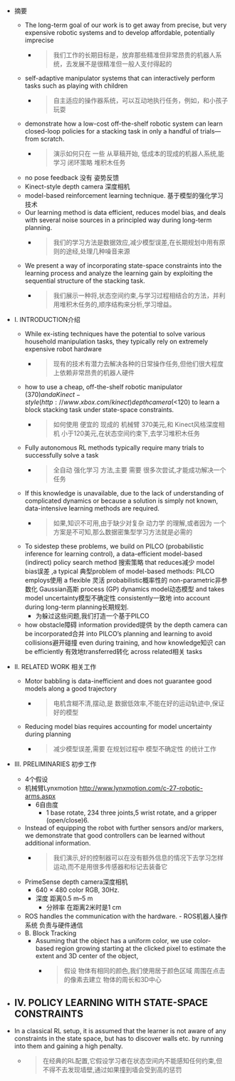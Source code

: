 ##

- 摘要
    - The long-term goal of our work is to get away from precise, but very expensive robotic systems and to develop affordable, potentially imprecise
        - > 我们工作的长期目标是，放弃那些精准但非常昂贵的机器人系统，去发展不是很精准但一般人支付得起的
    - self-adaptive manipulator systems that can interactively perform tasks such as playing with children
        - > 自主适应的操作器系统，可以互动地执行任务，例如，和小孩子玩耍
     - demonstrate how a low-cost off-the-shelf robotic system can learn closed-loop policies for a stacking task in only a handful of trials—from scratch. 
        - >演示如何只在 一些 从草稿开始, 低成本的现成的机器人系统,能学习 闭环策略 堆积木任务 
     - no pose feedback 没有 姿势反馈  
     - Kinect-style depth camera 深度相机
     - model-based reinforcement learning technique. 基于模型的强化学习技术
     - Our learning method is data efficient, reduces model bias, and deals with several noise sources in a principled way during long-term planning.
        - >我们的学习方法是数据效应,减少模型误差,在长期规划中用有原则的途经,处理几种噪音来源
     - We present a way of incorporating state-space constraints into the learning process and analyze the learning gain by exploiting the sequential structure of the stacking task.
        - >我们展示一种将,状态空间约束,与学习过程相结合的方法，并利用堆积木任务的,顺序结构来分析,学习增益。

- I. INTRODUCTION介绍
    -  While ex-isting techniques have the potential to solve various household manipulation tasks, they typically rely on extremely expensive robot hardware
        - > 现有的技术有潜力去解决各种的日常操作任务,但他们很大程度上依赖非常昂贵的机器人硬件
    - how to use a cheap, off-the-shelf robotic manipulator ($370) and a Kinect- style (http://www.xbox.com/kinect) depth camera (<$120) to learn a block stacking task under state-space constraints.
        - > 如何使用 便宜的 现成的 机械臂 370美元,和 Kinect风格深度相机 小于120美元,在状态空间约束下,去学习堆积木任务
    - Fully autonomous RL methods typically require many trials to successfully solve a task
        - > 全自动 强化学习 方法,主要 需要 很多次尝试,才能成功解决一个任务
    - If this knowledge is unavailable, due to the lack of understanding of complicated dynamics or because a solution is simply not known, data-intensive learning methods are required. 
        - > 如果,知识不可用,由于缺少对复杂 动力学 的理解,或者因为 一个方案是不可知,那么数据密集型学习方法就是必需的
    - To sidestep these problems, we build on PILCO (probabilistic inference for learning control), a data-efficient model-based (indirect) policy search method 搜索策略 that reduces减少 model bias误差 ,a typical 典型problem of model-based methods: PILCO employs使用 a flexible 灵活 probabilistic概率性的 non-parametric非参数化  Gaussian高斯 process (GP) dynamics model动态模型 and takes model uncertainty模型不确定性 consistently一致地 into account during long-term planning长期规划. 
       - 为躲过这些问题,我们打造一个基于PILCO
    - how obstacle障碍 information provided提供 by the depth camera can be incorporated合并 into PILCO’s planning and learning to avoid collisions避开碰撞 even during training, and how knowledge知识 can be efficiently 有效地transferred转化 across related相关 tasks
    
- II. RELATED WORK  相关工作  
    - Motor babbling is data-inefficient and does not guarantee good models along a good trajectory
        - >电机含糊不清,摆动,是 数据低效率,不能在好的运动轨迹中,保证好的模型
    - Reducing model bias requires accounting for model uncertainty during planning
        - > 减少模型误差,需要 在规划过程中 模型不确定性 的统计工作
        
- III. PRELIMINARIES 初步工作   
     - 4个假设
     - 机械臂Lynxmotion http://www.lynxmotion.com/c-27-robotic-arms.aspx
        - 6自由度 
            - 1 base rotate, 234 three joints,5 wrist rotate, and a gripper (open/close)6.
     - Instead of equipping the robot with further sensors and/or markers, we demonstrate that good controllers can be learned without additional information.
        - > 我们演示,好的控制器可以在没有额外信息的情况下去学习怎样运动,而不是用很多传感器和标记去装备它    
     - PrimeSense depth camera深度相机
        - 640 × 480 color RGB, 30Hz.
        - 深度 距离0.5 m–5 m
            - 分辨率 在距离2米时是1 cm
     - ROS handles the communication with the hardware.
            - ROS机器人操作系统 负责与硬件通信
     - B. Block Tracking
        - Assuming that the object has a uniform color, we use color-based region growing starting at the clicked pixel to estimate the extent and 3D center of the object,
            - >假设 物体有相同的颜色,我们使用居于颜色区域 周围在点击的像素去建立 物体的周长和3D中心
- IV. POLICY LEARNING WITH STATE-SPACE CONSTRAINTS
     - 
     
- In a classical RL setup, it is assumed that the learner is not aware of any constraints in the state space, but has to discover walls etc. by running into them and gaining a high penalty.
     - >在经典的RL配置,它假设学习者在状态空间内不能感知任何约束,但不得不去发现墙壁,通过如果撞到墙会受到高的惩罚
     